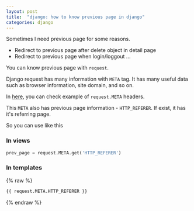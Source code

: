 ```yaml
---
layout: post
title:  "django: how to know previous page in django"
categories: django
---
```



Sometimes I need previous page for some reasons.

- Redirect to previous page after delete object in detail page
- Redirect to previous page when login/loggout
...


You can know previous page with `request`.

Django request has many information with `META` tag. It has many useful data such as browser information, site domain, and so on.


In [here](https://docs.djangoproject.com/en/2.0/ref/request-response/#django.http.HttpRequest.META), you can check example of  `request.META` headers.

This `META` also has previous page information - `HTTP_REFERER`. If exist, it has it's referring page.

So you can use like this 

### In views
```python
prev_page = request.META.get('HTTP_REFERER')
```

### In templates
{% raw %}
```python
{{ request.META.HTTP_REFERER }}
```
{% endraw %}
